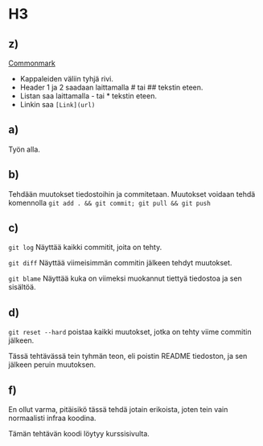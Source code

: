 # H3

## z) 
[Commonmark](https://commonmark.org/help/)

- Kappaleiden väliin tyhjä rivi.
- Header 1 ja 2 saadaan laittamalla # tai ## tekstin eteen.
- Listan saa laittamalla - tai * tekstin eteen.
- Linkin saa `[Link](url)`

## a) 
Työn alla.

## b) 
Tehdään muutokset tiedostoihin ja commitetaan.
Muutokset voidaan tehdä komennolla `git add . && git commit; git pull && git push`

## c) 
`git log` Näyttää kaikki commitit, joita on tehty.

`git diff` Näyttää viimeisimmän commitin jälkeen tehdyt muutokset.

`git blame` Näyttää kuka on viimeksi muokannut tiettyä tiedostoa ja sen sisältöä.

## d) 
`git reset --hard` poistaa kaikki muutokset, jotka on tehty viime commitin jälkeen.

Tässä tehtävässä tein tyhmän teon, eli poistin README tiedoston, ja sen jälkeen peruin muutoksen. 

## f)
En ollut varma, pitäisikö tässä tehdä jotain erikoista, joten tein vain normaalisti infraa koodina.

Tämän tehtävän koodi löytyy kurssisivulta.
